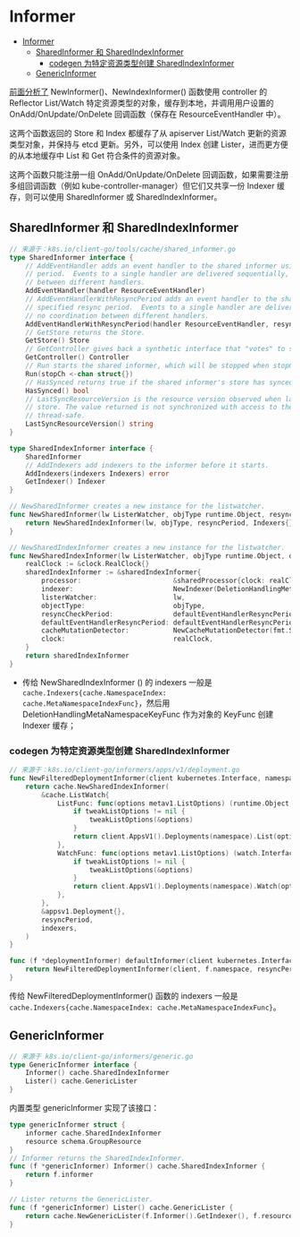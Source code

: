 # Informer

<!-- TOC -->

- [Informer](#informer)
    - [SharedInformer 和 SharedIndexInformer](#sharedinformer-和-sharedindexinformer)
        - [codegen 为特定资源类型创建 SharedIndexInformer](#codegen-为特定资源类型创建-sharedindexinformer)
    - [GenericInformer](#genericinformer)

<!-- /TOC -->

[前面分析了](3.listwatch-reflector-controller.md) NewInformer()、NewIndexInformer() 函数使用 controller 的 Reflector List/Watch 特定资源类型的对象，缓存到本地，并调用用户设置的 OnAdd/OnUpdate/OnDelete 回调函数（保存在 ResourceEventHandler 中）。 

这两个函数返回的 Store 和 Index 都缓存了从 apiserver List/Watch 更新的资源类型对象，并保持与 etcd 更新。另外，可以使用 Index 创建 Lister，进而更方便的从本地缓存中 List 和 Get 符合条件的资源对象。

这两个函数只能注册一组 OnAdd/OnUpdate/OnDelete 回调函数，如果需要注册多组回调函数（例如 kube-controller-manager）但它们又共享一份 Indexer 缓存，则可以使用 SharedInformer 或 SharedIndexInformer。

## SharedInformer 和 SharedIndexInformer

``` go
// 来源于：k8s.io/client-go/tools/cache/shared_informer.go
type SharedInformer interface {
	// AddEventHandler adds an event handler to the shared informer using the shared informer's resync
	// period.  Events to a single handler are delivered sequentially, but there is no coordination
	// between different handlers.
	AddEventHandler(handler ResourceEventHandler)
	// AddEventHandlerWithResyncPeriod adds an event handler to the shared informer using the
	// specified resync period.  Events to a single handler are delivered sequentially, but there is
	// no coordination between different handlers.
	AddEventHandlerWithResyncPeriod(handler ResourceEventHandler, resyncPeriod time.Duration)
	// GetStore returns the Store.
	GetStore() Store
	// GetController gives back a synthetic interface that "votes" to start the informer
	GetController() Controller
	// Run starts the shared informer, which will be stopped when stopCh is closed.
	Run(stopCh <-chan struct{})
	// HasSynced returns true if the shared informer's store has synced.
	HasSynced() bool
	// LastSyncResourceVersion is the resource version observed when last synced with the underlying
	// store. The value returned is not synchronized with access to the underlying store and is not
	// thread-safe.
	LastSyncResourceVersion() string
}

type SharedIndexInformer interface {
	SharedInformer
	// AddIndexers add indexers to the informer before it starts.
	AddIndexers(indexers Indexers) error
	GetIndexer() Indexer
}

// NewSharedInformer creates a new instance for the listwatcher.
func NewSharedInformer(lw ListerWatcher, objType runtime.Object, resyncPeriod time.Duration) SharedInformer {
	return NewSharedIndexInformer(lw, objType, resyncPeriod, Indexers{})
}

// NewSharedIndexInformer creates a new instance for the listwatcher.
func NewSharedIndexInformer(lw ListerWatcher, objType runtime.Object, defaultEventHandlerResyncPeriod time.Duration, indexers Indexers) SharedIndexInformer {
	realClock := &clock.RealClock{}
	sharedIndexInformer := &sharedIndexInformer{
		processor:                       &sharedProcessor{clock: realClock},
		indexer:                         NewIndexer(DeletionHandlingMetaNamespaceKeyFunc, indexers),
		listerWatcher:                   lw,
		objectType:                      objType,
		resyncCheckPeriod:               defaultEventHandlerResyncPeriod,
		defaultEventHandlerResyncPeriod: defaultEventHandlerResyncPeriod,
		cacheMutationDetector:           NewCacheMutationDetector(fmt.Sprintf("%T", objType)),
		clock:                           realClock,
	}
	return sharedIndexInformer
}
```
+ 传给 NewSharedIndexInformer () 的 indexers 一般是 `cache.Indexers{cache.NamespaceIndex: cache.MetaNamespaceIndexFunc}`，然后用 DeletionHandlingMetaNamespaceKeyFunc 作为对象的 KeyFunc 创建 Indexer 缓存；

### codegen 为特定资源类型创建 SharedIndexInformer

``` go
// 来源于：k8s.io/client-go/informers/apps/v1/deployment.go
func NewFilteredDeploymentInformer(client kubernetes.Interface, namespace string, resyncPeriod time.Duration, indexers cache.Indexers, tweakListOptions internalinterfaces.TweakListOptionsFunc) cache.SharedIndexInformer {
	return cache.NewSharedIndexInformer(
		&cache.ListWatch{
			ListFunc: func(options metav1.ListOptions) (runtime.Object, error) {
				if tweakListOptions != nil {
					tweakListOptions(&options)
				}
				return client.AppsV1().Deployments(namespace).List(options)
			},
			WatchFunc: func(options metav1.ListOptions) (watch.Interface, error) {
				if tweakListOptions != nil {
					tweakListOptions(&options)
				}
				return client.AppsV1().Deployments(namespace).Watch(options)
			},
		},
		&appsv1.Deployment{},
		resyncPeriod,
		indexers,
	)
}

func (f *deploymentInformer) defaultInformer(client kubernetes.Interface, resyncPeriod time.Duration) cache.SharedIndexInformer {
	return NewFilteredDeploymentInformer(client, f.namespace, resyncPeriod, cache.Indexers{cache.NamespaceIndex: cache.MetaNamespaceIndexFunc}, f.tweakListOptions)
}
```

传给 NewFilteredDeploymentInformer() 函数的 indexers 一般是 `cache.Indexers{cache.NamespaceIndex: cache.MetaNamespaceIndexFunc}`。

## GenericInformer

``` go
// 来源于 k8s.io/client-go/informers/generic.go
type GenericInformer interface {
	Informer() cache.SharedIndexInformer
	Lister() cache.GenericLister
}
```

内置类型 genericInformer 实现了该接口：

``` go
type genericInformer struct {
	informer cache.SharedIndexInformer
	resource schema.GroupResource
}
// Informer returns the SharedIndexInformer.
func (f *genericInformer) Informer() cache.SharedIndexInformer {
	return f.informer
}

// Lister returns the GenericLister.
func (f *genericInformer) Lister() cache.GenericLister {
	return cache.NewGenericLister(f.Informer().GetIndexer(), f.resource)
}
```